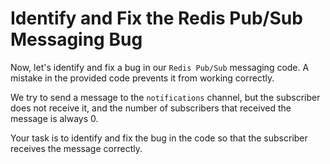 # Identify and Fix the Redis Pub/Sub Messaging Bug

Now, let's identify and fix a bug in our `Redis Pub/Sub` messaging code. A mistake in the provided code prevents it from working correctly.

We try to send a message to the `notifications` channel, but the subscriber does not receive it, and the number of subscribers that received the message is always 0.

Your task is to identify and fix the bug in the code so that the subscriber receives the message correctly.